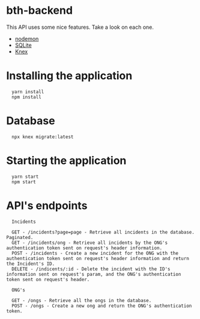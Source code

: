 # bth-backend

This API uses some nice features. Take a look on each one.

- [nodemon](https://nodemon.io/gdsf)
- [SQLite](https://www.sqlite.org/)
- [Knex](http://knexjs.org/)

# Installing the application

```
  yarn install
  npm install
```

# Database

```
  npx knex migrate:latest
```

# Starting the application

```
  yarn start
  npm start
```

# API's endpoints

```
  Incidents

  GET - /incidents?page=page - Retrieve all incidents in the database. Paginated.
  GET - /incidents/ong - Retrieve all incidents by the ONG's authentication token sent on request's header information.
  POST - /incidents - Create a new incident for the ONG with the authentication token sent on request's header information and return the Incident's ID.
  DELETE - /indicents/:id - Delete the incident with the ID's information sent on request's param, and the ONG's authentication token sent on request's header.

  ONG's

  GET - /ongs - Retrieve all the ongs in the database.
  POST - /ongs - Create a new ong and return the ONG's authentication token.
```
